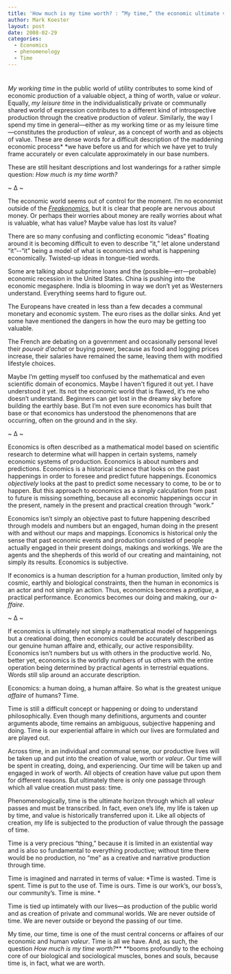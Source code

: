```yaml
---
title: 'How much is my time worth? : “My time,” the economic ultimate valeur'
author: Mark Koester
layout: post
date: 2008-02-29
categories:
  - Economics
  - phenomenology
  - Time
---
```

# 

*My working time* in the public world of utility contributes to some kind of economic production of a valuable object, a thing of worth, value or *valeur*. Equally, *my leisure time* in the individualistically private or communally shared world of expression contributes to a different kind of introspective production through the creative production of *valeur*. Similarly, the way I spend my time in general—either as my working time or as my leisure time—constitutes the production of *valeur*, as a concept of worth and as objects of value. 
These are dense words for a difficult description of the maddening economic process* *we have before us and for which we have yet to truly frame accurately or even calculate approximately in our base numbers.

These are still hesitant descriptions and lost wanderings for a rather simple question: *How much is my time worth?*

~ ∆ ~

The economic world seems out of control for the moment. I’m no economist outside of the *[Freakonomics][1]*, but it is clear that people are nervous about money. Or perhaps their worries about money are really worries about what is valuable, what has value? Maybe value has lost its value?

There are so many confusing and conflicting economic “ideas” floating around it is becoming difficult to even to describe “it,” let alone understand “it”--“it” being a model of what is economics and what is happening economically. Twisted-up ideas in tongue-tied words. 

Some are talking about subprime loans and the (possible—err—probable) economic recession in the United States. China is pushing into the economic megasphere. India is blooming in way we don’t yet as Westerners understand. Everything seems hard to figure out. 

The Europeans have created in less than a few decades a communal monetary and economic system. The euro rises as the dollar sinks. And yet some have mentioned the dangers in how the euro may be getting too valuable. 

The French are debating on a government and occasionally personal level their *pouvoir d’achat* or buying power, because as food and logging prices increase, their salaries have remained the same, leaving them with modified lifestyle choices. 

Maybe I’m getting myself too confused by the mathematical and even scientific domain of economics. Maybe I haven't figured it out yet. I have understood it yet. Its not the economic world that is flawed, it’s me who doesn’t understand. Beginners can get lost in the dreamy sky before building the earthly base. But I’m not even sure economics has built that base or that economics has understood the phenomenons that are occurring, often on the ground and in the sky.

~ ∆ ~

Economics is often described as a mathematical model based on scientific research to determine what will happen in certain systems, namely economic systems of production. Economics is about numbers and predictions. Economics is a historical science that looks on the past happenings in order to foresee and predict future happenings. Economics *objectively* looks at the past to predict some necessary to come, to be or to happen. But this approach to economics as a simply calculation from past to future is missing something, because all economic happenings occur in the present, namely in the present and practical creation through “work.” 

Economics isn’t simply an objective past to future happening described through models and numbers but an engaged, human doing in the present with and without our maps and mappings. Economics is historical only the sense that past economic events and production consisted of people actually engaged in their present doings, makings and workings. We are the agents and the shepherds of this world of our creating and maintaining, not simply its results.    Economics is subjective. 

If economics is a human description for a human production, limited only by cosmic, earthly and biological constraints, then the human in economics is an actor and not simply an action. Thus, economics becomes a *pratique*, a practical performance. Economics becomes our doing and making, our *a-ffaire*.

~ ∆ ~

If economics is ultimately not simply a mathematical model of happenings but a creational doing, then economics could be accurately described as our genuine human affaire and, ethically, our active responsibility. Economics isn’t numbers but us with others in the productive world. No, better yet, economics is the worldly numbers of us others with the entire operation being determined by practical agents in terrestrial equations. Words still slip around an accurate description. 

Economics: a human doing, a human affaire. So what is the greatest unique *affaire* of humans? Time. 

Time is still a difficult concept or happening or doing to understand philosophically. Even though many definitions, arguments and counter arguments abode, time remains an ambiguous, subjective happening and doing. Time is our experiential affaire in which our lives are formulated and are played out. 

Across time, in an individual and communal sense, our productive lives will be taken up and put into the creation of value, worth or *valeur*. Our time will be spent in creating, doing, and experiencing. Our time will be taken up and engaged in work of worth. All objects of creation have value put upon them for different reasons. But ultimately there is only one passage through which all value creation must pass: time. 

Phenomenologically, time is the ultimate horizon through which all *valeur* passes and must be transcribed. In fact, even one’s life, my life is taken up by time, and value is historically transferred upon it. Like all objects of creation, my life is subjected to the production of value through the passage of time. 

Time is a very precious “thing,” because it is limited in an existential way and is also so fundamental to everything productive; without time there would be no production, no “me” as a creative and narrative production through time.  

Time is imagined and narrated in terms of value: *Time is wasted. Time is spent. Time is put to the use of. Time is ours. Time is our work’s, our boss’s, our community’s. Time is mine. *

Time is tied up intimately with our lives—as production of the public world and as creation of private and communal worlds. We are never outside of time. We are never outside or beyond the passing of our time.

My time, our time, time is one of the must central concerns or affaires of our economic and human *valeur*. Time is all we have. And, as such, the question *How much is my time worth?*** **booms profoundly to the echoing core of our biological and sociological muscles, bones and souls, because time is, in fact, what we are worth.

[1]: http://freakonomics.blogs.nytimes.com/